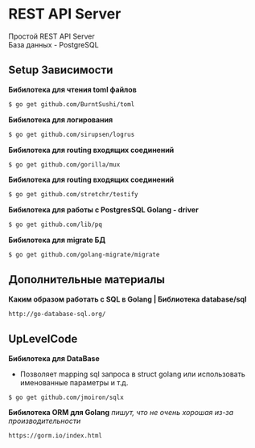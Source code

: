 # REST API Server
Простой REST API Server<br>
База данных - PostgreSQL


## Setup Зависимости
**Бибилотека для чтения toml файлов**
``` sh
$ go get github.com/BurntSushi/toml
```
**Бибилотека для логирования**
``` sh
$ go get github.com/sirupsen/logrus
```
**Бибилотека для routing входящих соединений**
``` sh
$ go get github.com/gorilla/mux
```
**Бибилотека для routing входящих соединений**
``` sh
$ go get github.com/stretchr/testify
```
**Бибилотека для работы с PostgresSQL Golang - driver**
``` sh
$ go get github.com/lib/pq
```
**Бибилотека для migrate БД**
``` sh
$ go get github.com/golang-migrate/migrate
```

## Дополнительные материалы
**Каким образом работать с SQL в Golang | Библиотека database/sql**
``` sh
http://go-database-sql.org/
```

## UpLevelCode
**Бибилотека для DataBase**
+ Позволяет mapping sql запроса в struct golang или использовать именованные параметры и т.д.
``` sh
$ go get github.com/jmoiron/sqlx
```
**Бибилотека ORM для Golang** *пишут, что не очень хорошая из-за производительности*
``` sh
https://gorm.io/index.html
```